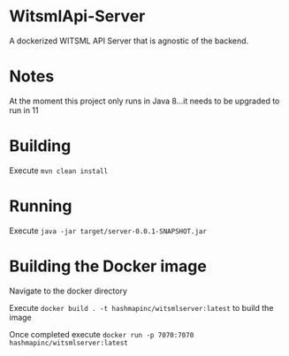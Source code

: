 # WitsmlApi-Server
A dockerized WITSML API Server that is agnostic of the backend.

# Notes 

At the moment this project only runs in Java 8...it needs to be upgraded to run in 11

# Building

Execute `mvn clean install`

# Running

Execute `java -jar target/server-0.0.1-SNAPSHOT.jar`

# Building the Docker image

Navigate to the docker directory

Execute `docker build . -t hashmapinc/witsmlserver:latest` to build the image

Once completed execute `docker run -p 7070:7070 hashmapinc/witsmlserver:latest` 